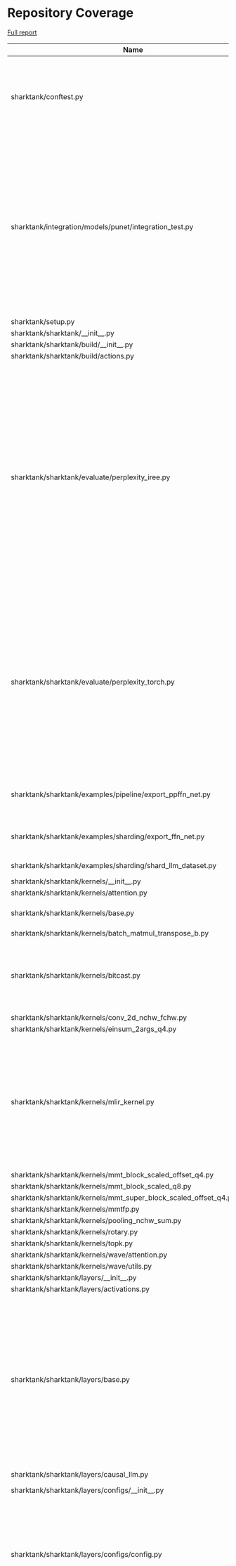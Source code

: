 # Repository Coverage

[Full report](https://htmlpreview.github.io/?https://github.com/nod-ai/shark-ai/blob/python-coverage-comment-action-data/htmlcov/index.html)

| Name                                                                          |    Stmts |     Miss |   Cover |   Missing |
|------------------------------------------------------------------------------ | -------: | -------: | ------: | --------: |
| sharktank/conftest.py                                                         |      135 |       10 |     93% |342, 347, 354, 361, 429, 447, 452-455, 464 |
| sharktank/integration/models/punet/integration\_test.py                       |       94 |       57 |     39% |15-16, 21-31, 52-62, 70-80, 90-101, 110-121, 131-143, 150, 155-167, 174, 185-192, 210-220, 242-255 |
| sharktank/setup.py                                                            |       18 |       18 |      0% |      7-34 |
| sharktank/sharktank/\_\_init\_\_.py                                           |        4 |        1 |     75% |        15 |
| sharktank/sharktank/build/\_\_init\_\_.py                                     |        1 |        1 |      0% |         7 |
| sharktank/sharktank/build/actions.py                                          |       45 |       45 |      0% |     7-109 |
| sharktank/sharktank/evaluate/perplexity\_iree.py                              |      263 |      219 |     17% |70-91, 94-106, 110-125, 130-152, 161-188, 196-233, 243-268, 274-319, 324-373, 377-425, 432-480, 493-549, 556-605, 609 |
| sharktank/sharktank/evaluate/perplexity\_torch.py                             |      197 |      158 |     20% |54-57, 60-72, 76-91, 96-118, 137-163, 167-184, 189-253, 267-306, 320-376, 401-426, 430-470, 474 |
| sharktank/sharktank/examples/pipeline/export\_ppffn\_net.py                   |       83 |        5 |     94% |95, 149, 155, 179, 186 |
| sharktank/sharktank/examples/sharding/export\_ffn\_net.py                     |       59 |       13 |     78% |51-63, 82, 88, 113, 120 |
| sharktank/sharktank/examples/sharding/shard\_llm\_dataset.py                  |       23 |        3 |     87% |33, 36, 51 |
| sharktank/sharktank/kernels/\_\_init\_\_.py                                   |       13 |        0 |    100% |           |
| sharktank/sharktank/kernels/attention.py                                      |       22 |        2 |     91% |     40-75 |
| sharktank/sharktank/kernels/base.py                                           |       52 |        5 |     90% |136, 155-160 |
| sharktank/sharktank/kernels/batch\_matmul\_transpose\_b.py                    |       49 |        0 |    100% |           |
| sharktank/sharktank/kernels/bitcast.py                                        |       63 |       40 |     37% |58-69, 75-88, 97-108, 114-127, 136-139 |
| sharktank/sharktank/kernels/conv\_2d\_nchw\_fchw.py                           |       64 |        0 |    100% |           |
| sharktank/sharktank/kernels/einsum\_2args\_q4.py                              |      122 |        2 |     98% |   69, 179 |
| sharktank/sharktank/kernels/mlir\_kernel.py                                   |      204 |       20 |     90% |40, 43, 46-50, 112, 123, 129, 131, 220, 262, 269, 277, 321, 329, 369-374, 382 |
| sharktank/sharktank/kernels/mmt\_block\_scaled\_offset\_q4.py                 |       50 |        3 |     94% |     94-96 |
| sharktank/sharktank/kernels/mmt\_block\_scaled\_q8.py                         |       38 |        0 |    100% |           |
| sharktank/sharktank/kernels/mmt\_super\_block\_scaled\_offset\_q4.py          |       59 |        0 |    100% |           |
| sharktank/sharktank/kernels/mmtfp.py                                          |       41 |        2 |     95% |     68-69 |
| sharktank/sharktank/kernels/pooling\_nchw\_sum.py                             |       38 |        0 |    100% |           |
| sharktank/sharktank/kernels/rotary.py                                         |       31 |        0 |    100% |           |
| sharktank/sharktank/kernels/topk.py                                           |       30 |        0 |    100% |           |
| sharktank/sharktank/kernels/wave/attention.py                                 |       48 |        0 |    100% |           |
| sharktank/sharktank/kernels/wave/utils.py                                     |        9 |        0 |    100% |           |
| sharktank/sharktank/layers/\_\_init\_\_.py                                    |       15 |        0 |    100% |           |
| sharktank/sharktank/layers/activations.py                                     |        3 |        0 |    100% |           |
| sharktank/sharktank/layers/base.py                                            |      177 |       27 |     85% |131, 206-209, 224, 242, 259-260, 269, 298, 366-374, 385-398, 400, 404-407, 411, 417, 424 |
| sharktank/sharktank/layers/causal\_llm.py                                     |       69 |        6 |     91% |53, 57-62, 132 |
| sharktank/sharktank/layers/configs/\_\_init\_\_.py                            |        2 |        0 |    100% |           |
| sharktank/sharktank/layers/configs/config.py                                  |      172 |       16 |     91% |17, 139, 196, 205-211, 219, 234, 248-254, 267, 269, 289, 313 |
| sharktank/sharktank/layers/configs/llm\_configs.py                            |      391 |       66 |     83% |28-29, 210, 214, 218, 230, 265-275, 283-286, 292-295, 301-304, 312, 315-316, 327-328, 429-430, 435, 517, 523-531, 540-552, 591, 613, 637-641, 677-680, 684-688 |
| sharktank/sharktank/layers/conv.py                                            |      100 |       61 |     39% |48, 58, 61, 63, 80, 95-110, 113-143, 157-172, 175-205 |
| sharktank/sharktank/layers/ffn\_block.py                                      |       26 |        0 |    100% |           |
| sharktank/sharktank/layers/ffn\_moe\_block.py                                 |       83 |       25 |     70% |65-73, 203-237, 243-246, 253-259 |
| sharktank/sharktank/layers/latent\_attention\_block.py                        |       55 |        4 |     93% |42, 62, 85-86 |
| sharktank/sharktank/layers/linear.py                                          |       42 |        4 |     90% |56, 67, 75, 83 |
| sharktank/sharktank/layers/mixture\_of\_experts\_block.py                     |       71 |        5 |     93% |48, 52, 60, 105-109 |
| sharktank/sharktank/layers/mmdit.py                                           |      102 |        0 |    100% |           |
| sharktank/sharktank/layers/modulation.py                                      |       21 |        0 |    100% |           |
| sharktank/sharktank/layers/norm.py                                            |       37 |        0 |    100% |           |
| sharktank/sharktank/layers/paged\_attention.py                                |      445 |       22 |     95% |136, 143-149, 210, 678, 998, 1008-1009, 1016, 1019, 1023, 1025, 1027, 1046, 1052-1057, 1062-1068, 1072 |
| sharktank/sharktank/layers/paged\_llama\_attention\_block.py                  |      122 |       11 |     91% |116, 120-121, 134, 171, 173, 175, 239, 255-259 |
| sharktank/sharktank/layers/rotary\_embedding.py                               |      146 |       18 |     88% |108, 124-131, 144-147, 200-201, 241-249 |
| sharktank/sharktank/layers/testing.py                                         |       44 |        1 |     98% |       299 |
| sharktank/sharktank/layers/token\_embedding.py                                |       12 |        0 |    100% |           |
| sharktank/sharktank/models/\_\_init\_\_.py                                    |        7 |        0 |    100% |           |
| sharktank/sharktank/models/clip/\_\_init\_\_.py                               |        2 |        0 |    100% |           |
| sharktank/sharktank/models/clip/clip.py                                       |      206 |       31 |     85% |80, 123, 131, 143, 159-162, 171, 249, 326, 337, 340, 343, 397, 412, 439, 454, 487, 490, 493, 544-557, 568-570 |
| sharktank/sharktank/models/clip/export.py                                     |       27 |       10 |     63% |40-43, 51-59 |
| sharktank/sharktank/models/clip/export\_toy\_text\_model\_iree\_test\_data.py |       11 |        1 |     91% |        29 |
| sharktank/sharktank/models/clip/testing.py                                    |       67 |        4 |     94% |   175-179 |
| sharktank/sharktank/models/deepseek/testing.py                                |       22 |        0 |    100% |           |
| sharktank/sharktank/models/deepseek/toy\_deepseek.py                          |       35 |        9 |     74% | 83-93, 97 |
| sharktank/sharktank/models/dummy/\_\_init\_\_.py                              |        1 |        0 |    100% |           |
| sharktank/sharktank/models/dummy/dummy.py                                     |       39 |        0 |    100% |           |
| sharktank/sharktank/models/flux/\_\_init\_\_.py                               |        1 |        0 |    100% |           |
| sharktank/sharktank/models/flux/compile.py                                    |        1 |        0 |    100% |           |
| sharktank/sharktank/models/flux/export.py                                     |       55 |       24 |     56% |35-36, 56, 80, 95-98, 104-127 |
| sharktank/sharktank/models/flux/export\_flux\_transformer\_mlir.py            |       13 |       13 |      0% |      7-38 |
| sharktank/sharktank/models/flux/flux.py                                       |      233 |       29 |     88% |82-91, 117-121, 129, 135, 137, 142, 147, 152, 218, 222, 235, 242, 268-279, 288, 407 |
| sharktank/sharktank/models/flux/testing.py                                    |       54 |       10 |     81% |31, 154, 209-227 |
| sharktank/sharktank/models/grok/testing.py                                    |       22 |        0 |    100% |           |
| sharktank/sharktank/models/grok/toy\_grok.py                                  |       31 |        6 |     81% | 66-71, 75 |
| sharktank/sharktank/models/llama4/testing.py                                  |       42 |        1 |     98% |        17 |
| sharktank/sharktank/models/llama/testing.py                                   |       37 |        0 |    100% |           |
| sharktank/sharktank/models/llama/toy\_llama.py                                |       29 |        6 |     79% | 60-66, 70 |
| sharktank/sharktank/models/llm/\_\_init\_\_.py                                |        1 |        0 |    100% |           |
| sharktank/sharktank/models/llm/llm.py                                         |      136 |        4 |     97% |212, 272, 297, 300 |
| sharktank/sharktank/models/llm/testing.py                                     |       13 |       13 |      0% |      1-32 |
| sharktank/sharktank/models/punet/config.py                                    |       84 |       34 |     60% |70-82, 87-91, 98-122, 126-130 |
| sharktank/sharktank/models/punet/layers.py                                    |      324 |      191 |     41% |135-180, 195-226, 258, 280-285, 303-330, 341-355, 366-388, 393-397, 400-410, 418-444, 452-499, 513-519, 524-529, 616-624, 627-631, 654-659, 668-695, 720-725, 728, 738-739, 742-744 |
| sharktank/sharktank/models/punet/sharding.py                                  |       31 |        0 |    100% |           |
| sharktank/sharktank/models/punet/testing.py                                   |       65 |        0 |    100% |           |
| sharktank/sharktank/models/punet/tools/sample\_data.py                        |       26 |       21 |     19% |15-20, 33-46, 50-53 |
| sharktank/sharktank/models/t5/\_\_init\_\_.py                                 |        2 |        0 |    100% |           |
| sharktank/sharktank/models/t5/export.py                                       |       58 |       31 |     47% |37-41, 51-67, 92-100, 112-143 |
| sharktank/sharktank/models/t5/t5.py                                           |      344 |      103 |     70% |126, 160, 189, 236-240, 266-269, 272-284, 313, 326, 334-336, 347, 360, 436-448, 464-480, 517, 557-571, 591-597, 605-642, 649-655, 662, 710, 713, 719-753, 780, 787, 793, 801, 840-842, 850-861, 894-895, 901-905, 911, 926-927, 949-959, 985, 1013, 1018, 1023-1025, 1031, 1034 |
| sharktank/sharktank/models/t5/testing.py                                      |       22 |        0 |    100% |           |
| sharktank/sharktank/models/vae/config.py                                      |       39 |       13 |     67% |44-48, 54-62 |
| sharktank/sharktank/models/vae/layers.py                                      |       97 |        6 |     94% |48, 101, 103, 205, 231, 235 |
| sharktank/sharktank/models/vae/model.py                                       |       67 |        7 |     90% |24-25, 33, 63, 94, 108, 116 |
| sharktank/sharktank/models/vae/testing.py                                     |       14 |        0 |    100% |           |
| sharktank/sharktank/models/vae/tools/diffuser\_ref.py                         |       50 |       13 |     74% |39-60, 87, 104 |
| sharktank/sharktank/models/vae/tools/run\_vae.py                              |       75 |       47 |     37% |64-158, 162 |
| sharktank/sharktank/models/vae/tools/sample\_data.py                          |       14 |        5 |     64% |27-29, 39-40 |
| sharktank/sharktank/ops/\_\_init\_\_.py                                       |       11 |        0 |    100% |           |
| sharktank/sharktank/ops/\_registry.py                                         |      144 |       12 |     92% |108, 113, 160-167, 229-232, 243, 278, 297 |
| sharktank/sharktank/ops/attention\_impls.py                                   |       48 |       29 |     40% |32-38, 42-53, 58-79, 86, 97 |
| sharktank/sharktank/ops/custom\_impls.py                                      |       68 |       15 |     78% |56-60, 78, 94, 112, 116-119, 142, 144, 146 |
| sharktank/sharktank/ops/default\_impls.py                                     |      469 |       97 |     79% |112, 114, 146, 148, 150, 183, 185, 187, 250-253, 285, 287, 301-302, 317-324, 338-345, 359, 364-382, 396, 406, 562, 581, 592-594, 633, 683, 710-721, 731, 736, 741, 747, 779-786, 792, 881, 885, 926-943, 948, 953 |
| sharktank/sharktank/ops/qconv\_impls.py                                       |      123 |       31 |     75% |47, 53, 67-71, 88, 94, 109, 137-142, 168-177, 229, 252, 270-285, 298, 303, 310 |
| sharktank/sharktank/ops/qlinear\_impls.py                                     |       91 |       16 |     82% |40, 65, 84, 88, 102-105, 116-117, 143-144, 162, 165, 188-190, 209 |
| sharktank/sharktank/ops/shape.py                                              |       23 |        1 |     96% |        76 |
| sharktank/sharktank/ops/sharded\_impls.py                                     |      824 |       59 |     93% |220, 442, 484-486, 493, 501, 516, 541, 560-561, 631-640, 690-698, 791, 838, 860, 873, 919, 932, 935, 940, 943, 1002-1004, 1064, 1081, 1090, 1099, 1126, 1140, 1150, 1174, 1201, 1203, 1213, 1215, 1280, 1436, 1645, 1652, 1771-1772, 1796, 1859, 1872, 1882, 1886, 1926-1927, 1932-1933 |
| sharktank/sharktank/ops/signatures.py                                         |      724 |      146 |     80% |101, 114, 120, 131, 142, 159, 164, 176, 195, 228, 247, 265, 280, 299, 317, 332, 350, 363, 369, 385, 398, 414, 428, 442-455, 467, 483-489, 495, 508, 523, 528-534, 540, 553, 559, 575, 616, 638, 646, 665, 673, 690, 698, 715, 721, 734, 748, 776, 789, 814, 840, 858, 864, 880, 897, 918, 937, 945, 956, 968, 986, 994, 1001-1007, 1013, 1026, 1034, 1052, 1058, 1071, 1081, 1102, 1115, 1133, 1137, 1146, 1157, 1171, 1182, 1193, 1215, 1223, 1239, 1255, 1274, 1284, 1301, 1310, 1321, 1327, 1340, 1351, 1364, 1370, 1381, 1389, 1405, 1413, 1429, 1435, 1446, 1471, 1483, 1489, 1502, 1508, 1521, 1527, 1540, 1546, 1559, 1565, 1576, 1582, 1595, 1601, 1614, 1626, 1644, 1658, 1697, 1703, 1716, 1722, 1733, 1739, 1750, 1764, 1791 |
| sharktank/sharktank/ops/utils.py                                              |       47 |        1 |     98% |        53 |
| sharktank/sharktank/pipelines/flux/\_\_init\_\_.py                            |        2 |        0 |    100% |           |
| sharktank/sharktank/pipelines/flux/flux\_pipeline.py                          |      137 |      109 |     20% |39-92, 120-132, 154-187, 209-227, 237, 243-245, 268-276, 294-316, 319, 338-367, 372-473, 477 |
| sharktank/sharktank/tools/import\_hf\_dataset.py                              |       16 |       10 |     38% | 33-54, 60 |
| sharktank/sharktank/tools/sharktank.py                                        |       37 |        3 |     92% |60, 65, 83 |
| sharktank/sharktank/transforms/dataset/\_\_init\_\_.py                        |        2 |        0 |    100% |           |
| sharktank/sharktank/transforms/dataset/dataset.py                             |        7 |        1 |     86% |        23 |
| sharktank/sharktank/transforms/dataset/sharding.py                            |       38 |       28 |     26% |32-34, 37-49, 54-68, 71 |
| sharktank/sharktank/types/\_\_init\_\_.py                                     |        5 |        0 |    100% |           |
| sharktank/sharktank/types/gguf\_interop/\_\_init\_\_.py                       |        2 |        0 |    100% |           |
| sharktank/sharktank/types/gguf\_interop/base.py                               |       70 |       50 |     29% |42-44, 48-61, 65-81, 99-104, 115-138, 142-163, 167-168 |
| sharktank/sharktank/types/gguf\_interop/layouts.py                            |      104 |       68 |     35% |47-49, 53-60, 64, 67, 107-110, 118-144, 157, 160, 170-217, 226-227, 230, 234, 237, 246-247, 250, 254, 257, 282-283, 287-300, 304, 307 |
| sharktank/sharktank/types/layout\_utils.py                                    |       83 |        3 |     96% |   144-147 |
| sharktank/sharktank/types/layouts.py                                          |      214 |       45 |     79% |103, 146-147, 152-153, 158-159, 184-191, 275, 278-290, 353, 433, 441, 449, 457, 470, 483, 491, 503, 506, 509-517, 520-530 |
| sharktank/sharktank/types/pipelining.py                                       |       35 |        0 |    100% |           |
| sharktank/sharktank/types/quantizers.py                                       |      202 |       38 |     81% |64-72, 83, 137, 229, 260-261, 264-265, 281-287, 298, 318-319, 330, 408-409, 418, 433, 439, 466-467, 471, 483-493 |
| sharktank/sharktank/types/sharding.py                                         |      158 |        8 |     95% |18, 34, 100, 137-148, 321 |
| sharktank/sharktank/types/tensors.py                                          |      808 |      129 |     84% |71-76, 86, 92, 102, 112, 149-155, 175-176, 181, 210, 218, 239, 244, 249, 271, 275, 289, 300, 311, 332-333, 339, 346, 375, 379, 387-388, 399-401, 415-417, 441-443, 451-452, 482, 487-489, 494-496, 499-501, 593-595, 599, 601, 641, 653, 685-686, 691, 725, 729, 731, 755, 765, 774, 828-829, 852-853, 858-859, 955, 963, 1034, 1054-1057, 1087-1088, 1106, 1108, 1110, 1115-1117, 1122, 1245, 1258, 1260-1265, 1267, 1269, 1280, 1283, 1285, 1295, 1298, 1327, 1386-1388, 1393, 1401, 1416-1419, 1445-1446, 1474, 1476, 1478, 1547, 1558-1559, 1567-1568, 1576-1577, 1583-1586, 1612-1613, 1735-1736, 1756, 1760-1761 |
| sharktank/sharktank/types/theta.py                                            |      310 |       45 |     85% |69, 77, 106, 110, 137-147, 167, 179-180, 209-210, 216, 231, 341-345, 405, 453-454, 477-478, 493-494, 514-515, 529-530, 547-548, 590-592, 596, 634-636, 641 |
| sharktank/sharktank/utils/\_\_init\_\_.py                                     |        1 |        0 |    100% |           |
| sharktank/sharktank/utils/azure.py                                            |       58 |       58 |      0% |     7-121 |
| sharktank/sharktank/utils/cli.py                                              |      106 |       63 |     41% |35-39, 72-168, 178, 188-200, 211-243, 258-279, 290, 303-306, 316, 329-341, 358-359, 361, 375, 380, 389-407 |
| sharktank/sharktank/utils/create\_cache.py                                    |        7 |        1 |     86% |        12 |
| sharktank/sharktank/utils/debugging.py                                        |       91 |       29 |     68% |46-63, 67-74, 81-83, 127, 138 |
| sharktank/sharktank/utils/evaluate.py                                         |       60 |       33 |     45% |32-51, 55, 69-88, 121-140 |
| sharktank/sharktank/utils/export.py                                           |       70 |        2 |     97% |  179, 212 |
| sharktank/sharktank/utils/export\_artifacts.py                                |      173 |      120 |     31% |22, 39-47, 61, 68, 75, 82, 89, 121-170, 215-234, 252-259, 263-281, 293-309, 332-364, 387-416, 440-453, 479-505, 527-529 |
| sharktank/sharktank/utils/hf.py                                               |       35 |       24 |     31% |26-54, 64-78 |
| sharktank/sharktank/utils/hf\_datasets.py                                     |       75 |       22 |     71% |37-55, 65, 73, 82-83, 88, 478-496, 500 |
| sharktank/sharktank/utils/io.py                                               |       39 |        9 |     77% |65-72, 83-86 |
| sharktank/sharktank/utils/iree.py                                             |      267 |       65 |     76% |35, 81-83, 86-112, 153-156, 233, 240, 254, 258, 262, 268-275, 279, 281, 287, 293, 331, 499, 603-624, 639-646, 658-666, 689 |
| sharktank/sharktank/utils/load\_llm.py                                        |      187 |       88 |     53% |47-60, 97, 140, 145, 148-157, 165, 167, 172-182, 192-209, 258-263, 287-402 |
| sharktank/sharktank/utils/logging.py                                          |        6 |        1 |     83% |        17 |
| sharktank/sharktank/utils/math.py                                             |       12 |        0 |    100% |           |
| sharktank/sharktank/utils/misc.py                                             |       27 |        1 |     96% |        64 |
| sharktank/sharktank/utils/patching.py                                         |       97 |       45 |     54% |16, 56, 60, 75-78, 87-93, 98, 108-133, 141-154, 157-168, 197, 231, 233, 238 |
| sharktank/sharktank/utils/random.py                                           |        8 |        0 |    100% |           |
| sharktank/sharktank/utils/testing.py                                          |      212 |       97 |     54% |109-118, 123-136, 140-144, 183-267, 293, 306-324, 371, 391, 396, 406, 463-466, 472-479, 487-491 |
| sharktank/sharktank/utils/tokenizer.py                                        |       59 |       40 |     32% |34-38, 42-46, 50, 54, 59-62, 65-68, 72, 76-77, 81-103, 107-112 |
| sharktank/sharktank/utils/tree.py                                             |       47 |        2 |     96% |   51, 150 |
| sharktank/tests/evaluate/perplexity\_iree\_test.py                            |      107 |       71 |     34% |36-42, 50-64, 67-77, 87-92, 97-103, 108-114, 119-133, 139-145, 151-157, 162-167, 178-184, 189-195, 199 |
| sharktank/tests/evaluate/perplexity\_torch\_test.py                           |       71 |       46 |     35% |31-36, 39-49, 52-68, 73-78, 84-90, 95-100, 105-112, 117-123, 127 |
| sharktank/tests/examples/main\_test.py                                        |       24 |        1 |     96% |        45 |
| sharktank/tests/export\_ir/export\_test.py                                    |       38 |        0 |    100% |           |
| sharktank/tests/kernels/attention\_template\_test.py                          |       72 |        2 |     97% |  113, 130 |
| sharktank/tests/kernels/attention\_wave\_test.py                              |       23 |        2 |     91% |    25, 59 |
| sharktank/tests/kernels/batch\_matmul\_transpose\_b\_test.py                  |       85 |        6 |     93% |110-113, 126, 153 |
| sharktank/tests/kernels/conv\_2d\_nchw\_fchw\_test.py                         |       42 |        2 |     95% |    63, 91 |
| sharktank/tests/kernels/einsum\_q4\_test.py                                   |       69 |        3 |     96% |94, 120, 141 |
| sharktank/tests/kernels/mlir\_kernel\_test.py                                 |       21 |        0 |    100% |           |
| sharktank/tests/kernels/mmt\_block\_scaled\_offset\_q4\_test.py               |       46 |        3 |     93% |49, 79, 100 |
| sharktank/tests/kernels/mmt\_block\_scaled\_q8\_test.py                       |       43 |        3 |     93% |46, 74, 94 |
| sharktank/tests/kernels/mmt\_super\_block\_scaled\_offset\_q4\_test.py        |       71 |       20 |     72% |39-64, 97, 156, 174 |
| sharktank/tests/kernels/mmtfp\_test.py                                        |       60 |        4 |     93% |57, 81, 99, 125 |
| sharktank/tests/kernels/pooling\_nchw\_sum\_test.py                           |       42 |        2 |     95% |    58, 78 |
| sharktank/tests/kernels/rotary\_test.py                                       |       18 |        0 |    100% |           |
| sharktank/tests/kernels/topk\_test.py                                         |       31 |        0 |    100% |           |
| sharktank/tests/kernels/wave/wave\_utils\_test.py                             |       30 |        0 |    100% |           |
| sharktank/tests/layers/base\_test.py                                          |       22 |        0 |    100% |           |
| sharktank/tests/layers/configs\_test.py                                       |       11 |        0 |    100% |           |
| sharktank/tests/layers/kv\_cache\_test.py                                     |       83 |        0 |    100% |           |
| sharktank/tests/layers/linear\_test.py                                        |       82 |        1 |     99% |       196 |
| sharktank/tests/layers/mixture\_of\_experts\_block\_test.py                   |       58 |        1 |     98% |       326 |
| sharktank/tests/layers/mmdit\_test.py                                         |       56 |        1 |     98% |        96 |
| sharktank/tests/layers/paged\_llama\_attention\_block\_test.py                |       53 |       14 |     74% |90-130, 134 |
| sharktank/tests/layers/pipelined\_paged\_attention\_test.py                   |       83 |        0 |    100% |           |
| sharktank/tests/layers/pipelined\_sharded\_paged\_attention\_test.py          |       85 |        0 |    100% |           |
| sharktank/tests/layers/sharded\_conv2d\_with\_iree\_test.py                   |       78 |        0 |    100% |           |
| sharktank/tests/layers/sharded\_paged\_kv\_cache\_test.py                     |       76 |        0 |    100% |           |
| sharktank/tests/layers/sharded\_paged\_latent\_attention\_block\_test.py      |       71 |        0 |    100% |           |
| sharktank/tests/layers/sharded\_paged\_llama\_attention\_block\_test.py       |       76 |        0 |    100% |           |
| sharktank/tests/layers/sharded\_rotary\_embedding\_test.py                    |       27 |        0 |    100% |           |
| sharktank/tests/models/clip/clip\_test.py                                     |      251 |       53 |     79% |89, 94-109, 119, 129, 209-253, 298-325, 350-384, 393, 403 |
| sharktank/tests/models/deepseek/test\_deepseek.py                             |       23 |        0 |    100% |           |
| sharktank/tests/models/deepseek/test\_sharded.py                              |       90 |       12 |     87% |   165-200 |
| sharktank/tests/models/flux/flux\_test.py                                     |      155 |       72 |     54% |61-63, 67-68, 82, 127-182, 193-211, 220-238, 284, 291, 298-317, 327-353, 363, 372, 381-389, 393 |
| sharktank/tests/models/grok/test\_grok.py                                     |       25 |        0 |    100% |           |
| sharktank/tests/models/llama4/llama4\_test.py                                 |       44 |        0 |    100% |           |
| sharktank/tests/models/llama4/moe\_test.py                                    |       90 |        1 |     99% |       191 |
| sharktank/tests/models/llama/attention\_test.py                               |       59 |        1 |     98% |       176 |
| sharktank/tests/models/llama/benchmark\_amdgpu\_test.py                       |      135 |       85 |     37% |34, 37-48, 58-92, 95-105, 114-168, 193-208, 212-227, 231-250, 255-275, 282-352, 369-390, 396-414, 421-461, 476-491, 497-515, 519 |
| sharktank/tests/models/llama/quark\_parity\_test.py                           |       55 |       40 |     27% |21-22, 29-101, 105 |
| sharktank/tests/models/llama/rot\_emb\_test.py                                |       37 |        1 |     97% |        81 |
| sharktank/tests/models/llama/sharded\_llama\_test.py                          |      171 |        2 |     99% |  276, 335 |
| sharktank/tests/models/llama/test\_llama.py                                   |       25 |        0 |    100% |           |
| sharktank/tests/models/punet/resnet\_test.py                                  |       41 |        1 |     98% |        94 |
| sharktank/tests/models/punet/sharded\_resnet\_block\_with\_iree\_test.py      |       45 |       12 |     73% |    78-115 |
| sharktank/tests/models/punet/up\_down\_block\_test.py                         |       48 |        1 |     98% |       148 |
| sharktank/tests/models/t5/t5\_test.py                                         |      270 |       59 |     78% |79-107, 145-173, 186-220, 265, 279, 288, 297, 306, 315, 324, 434-476, 525, 534, 543, 552, 561 |
| sharktank/tests/models/vae/vae\_test.py                                       |      210 |      111 |     47% |61-96, 102-111, 116-125, 129-224, 249-263, 268-281, 356-447, 548-555, 564-568, 573-578, 584 |
| sharktank/tests/ops/ops\_test.py                                              |      466 |       30 |     94% |154-157, 222-228, 235-241, 248-255, 391-396, 722 |
| sharktank/tests/ops/pipeline\_parallelized\_test.py                           |      152 |        4 |     97% |56, 184, 196, 206 |
| sharktank/tests/ops/qconv\_test.py                                            |       94 |       12 |     87% |200-236, 240 |
| sharktank/tests/ops/sharded\_test.py                                          |     1356 |       20 |     99% |552-558, 640, 1777, 1780, 1784, 1807, 1811, 1981, 1985, 1994-1996, 2004, 2118 |
| sharktank/tests/pipelines/flux/flux\_pipeline\_test.py                        |       41 |       23 |     44% |25-27, 32-65, 77-121, 128, 135 |
| sharktank/tests/tools/sharktank\_test.py                                      |       19 |        0 |    100% |           |
| sharktank/tests/transforms/dataset\_transforms\_test.py                       |       32 |        1 |     97% |        86 |
| sharktank/tests/types/dataset\_test.py                                        |       94 |        1 |     99% |       178 |
| sharktank/tests/types/layout\_utils\_test.py                                  |       33 |        1 |     97% |        98 |
| sharktank/tests/types/layouts\_test.py                                        |       57 |        1 |     98% |       129 |
| sharktank/tests/types/quantizers\_test.py                                     |      124 |        1 |     99% |       248 |
| sharktank/tests/types/tensors\_test.py                                        |      164 |        1 |     99% |       221 |
| sharktank/tests/utils/iree\_test.py                                           |       56 |        6 |     89% | 69-73, 93 |
| sharktank/tests/utils/patching\_test.py                                       |       44 |        0 |    100% |           |
| sharktank/tests/utils/testing\_test.py                                        |       63 |        3 |     95% |   226-238 |
| sharktank/tests/utils/tree\_test.py                                           |       20 |        0 |    100% |           |
|                                                                     **TOTAL** | **19169** | **3883** | **80%** |           |


## Setup coverage badge

Below are examples of the badges you can use in your main branch `README` file.

### Direct image

[![Coverage badge](https://raw.githubusercontent.com/nod-ai/shark-ai/python-coverage-comment-action-data/badge.svg)](https://htmlpreview.github.io/?https://github.com/nod-ai/shark-ai/blob/python-coverage-comment-action-data/htmlcov/index.html)

This is the one to use if your repository is private or if you don't want to customize anything.

### [Shields.io](https://shields.io) Json Endpoint

[![Coverage badge](https://img.shields.io/endpoint?url=https://raw.githubusercontent.com/nod-ai/shark-ai/python-coverage-comment-action-data/endpoint.json)](https://htmlpreview.github.io/?https://github.com/nod-ai/shark-ai/blob/python-coverage-comment-action-data/htmlcov/index.html)

Using this one will allow you to [customize](https://shields.io/endpoint) the look of your badge.
It won't work with private repositories. It won't be refreshed more than once per five minutes.

### [Shields.io](https://shields.io) Dynamic Badge

[![Coverage badge](https://img.shields.io/badge/dynamic/json?color=brightgreen&label=coverage&query=%24.message&url=https%3A%2F%2Fraw.githubusercontent.com%2Fnod-ai%2Fshark-ai%2Fpython-coverage-comment-action-data%2Fendpoint.json)](https://htmlpreview.github.io/?https://github.com/nod-ai/shark-ai/blob/python-coverage-comment-action-data/htmlcov/index.html)

This one will always be the same color. It won't work for private repos. I'm not even sure why we included it.

## What is that?

This branch is part of the
[python-coverage-comment-action](https://github.com/marketplace/actions/python-coverage-comment)
GitHub Action. All the files in this branch are automatically generated and may be
overwritten at any moment.